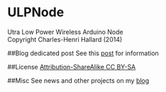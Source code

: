 ULPNode
=======

Utra Low Power Wireless Arduino Node
<br>
Copyright Charles-Henri Hallard (2014)


##Blog dedicated post
See this [post][2] for information

##License
[Attribution-ShareAlike CC BY-SA][6]

##Misc
See news and other projects on my [blog][1] 
 
[1]: http://hallard.me
[2]: http://hallard.me/bp-ulpnode/
[3]: http://hallard.me/ulpnode-bootloader/
[6]: https://creativecommons.org/licenses/